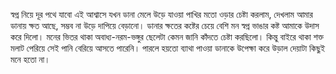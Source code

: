 স্বপ্ন নিয়ে দূর পথে যাবো এই আশ্বাসে যখন ডানা মেলে উড়ে যাওয়া পাখির মতো ওড়ার চেষ্টা করলাম, দেখলাম আমার ডানায় ক্ষত আছে, সম্ভব না উড়ে দাপিয়ে বেড়ানো। ডানার ক্ষতের কষ্টের চেয়ে বেশি মন স্বপ্ন ভাঙার কষ্ট আমাকে উদাস করে দিলো। মনের ভিতর থাকা অবাধ্য-নরম-ভঙ্গুর ছেলেটা কেমন জানি কাঁদতে চেষ্টা করছিলো। কিন্তু বাইরে থাকা শক্ত মলাট পেরিয়ে সেই পানি বেরিয়ে আসতে পারেনি। পারলে হয়তো ব্যাথা পাওয়া ডানাকে উপেক্ষা করে উড়াল দেয়াটা কিছুই মনে হতো না।